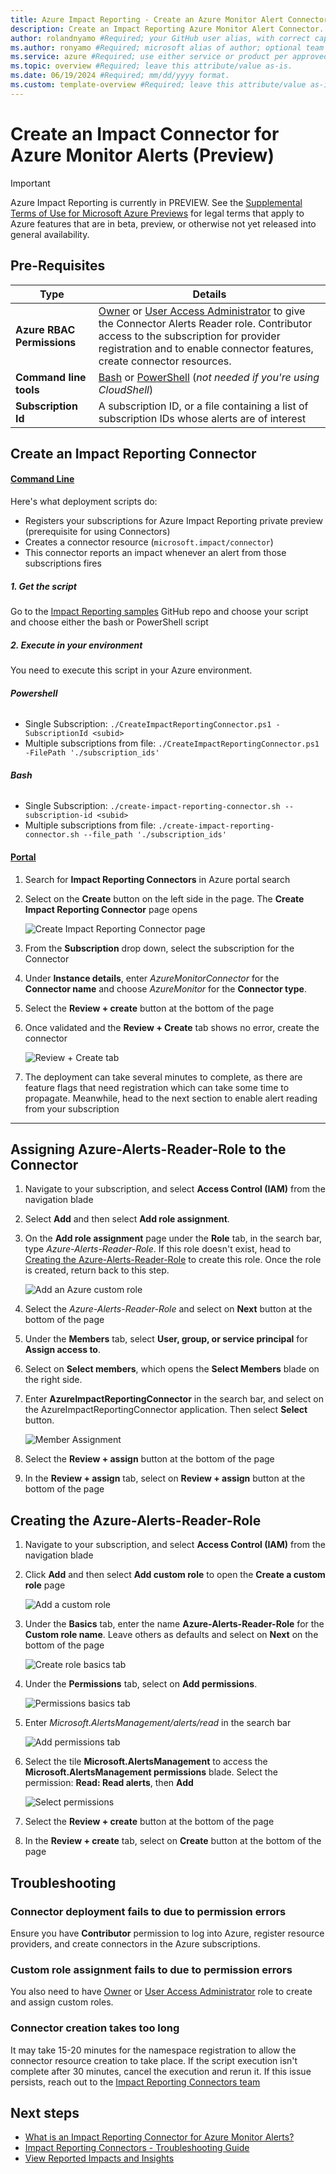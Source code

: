 ```yaml
---
title: Azure Impact Reporting - Create an Azure Monitor Alert Connector #Required; page title is displayed in search results. Include the brand.
description: Create an Impact Reporting Azure Monitor Alert Connector. #Required; article description that is displayed in search results. 
author: rolandnyamo #Required; your GitHub user alias, with correct capitalization.
ms.author: ronyamo #Required; microsoft alias of author; optional team alias.
ms.service: azure #Required; use either service or product per approved list. 
ms.topic: overview #Required; leave this attribute/value as-is.
ms.date: 06/19/2024 #Required; mm/dd/yyyy format.
ms.custom: template-overview #Required; leave this attribute/value as-is.
---
```


# Create an Impact Connector for Azure Monitor Alerts (Preview)
> [!IMPORTANT]
> Azure Impact Reporting is currently in PREVIEW. See the [Supplemental Terms of Use for Microsoft Azure Previews](https://azure.microsoft.com/support/legal/preview-supplemental-terms/) for legal terms that apply to Azure features that are in beta, preview, or otherwise not yet released into general availability.

## Pre-Requisites
| Type     | Details      |
| ------------- | ------------- |
| **Azure RBAC Permissions** | [Owner](https://learn.microsoft.com/azure/role-based-access-control/built-in-roles) or [User Access Administrator](https://learn.microsoft.com/azure/role-based-access-control/built-in-roles) to give the Connector Alerts Reader role. Contributor access to the subscription for provider registration and to enable connector features, create connector resources. |
| **Command line tools** | [Bash](https://learn.microsoft.com/cli/azure) or [PowerShell](https://learn.microsoft.com/powershell/azure) (*not needed if you're using CloudShell*)|
| **Subscription Id**| A subscription ID, or a file containing a list of subscription IDs  whose alerts are of interest|

## Create an Impact Reporting Connector
#### [Command Line](#tab/cli/)

Here's what deployment scripts do:
* Registers your subscriptions for Azure Impact Reporting private preview (prerequisite for using Connectors)
* Creates a connector resource (`microsoft.impact/connector`)
* This connector reports an impact whenever an alert from those subscriptions fires

##### 1. **Get the script**
Go to the [Impact Reporting samples](https://github.com/Azure/impact-reporting-samples/tree/main/Onboarding/Connector/Scripts) GitHub repo and choose your script and choose either the bash or PowerShell script
##### 2. **Execute in your environment**
You need to execute this script in your Azure environment.

###### **Powershell**
* Single Subscription: `./CreateImpactReportingConnector.ps1 -SubscriptionId <subid>`
* Multiple subscriptions from file: `./CreateImpactReportingConnector.ps1 -FilePath './subscription_ids'`

###### **Bash**
* Single Subscription: `./create-impact-reporting-connector.sh --subscription-id <subid>`
* Multiple subscriptions from file: `./create-impact-reporting-connector.sh --file_path './subscription_ids'`

#### [Portal](#tab/portal/)

1. Search for **Impact Reporting Connectors** in Azure portal search
2. Select on the **Create** button on the left side in the page. The **Create Impact Reporting Connector** page opens

    ![Create Impact Reporting Connector page](images/create-connector.png)

3. From the **Subscription** drop down, select the subscription for the Connector
4. Under **Instance details**, enter *AzureMonitorConnector* for the **Connector name** and choose *AzureMonitor* for the **Connector type**.
5. Select the **Review + create** button at the bottom of the page
6. Once validated and the **Review + Create** tab shows no error, create the connector

   ![Review + Create tab](images/review-and-create-tab.png) 

7. The deployment can take several minutes to complete, as there are feature flags that need registration which can take some time to propagate. Meanwhile, head to the next section to enable alert reading from your subscription

---

## Assigning Azure-Alerts-Reader-Role to the Connector

1. Navigate to your subscription, and select **Access Control (IAM)** from the navigation blade
2. Select **Add** and then select **Add role assignment**.
3. On the **Add role assignment** page under the **Role** tab, in the search bar, type *Azure-Alerts-Reader-Role*. If this role doesn't exist, head to [Creating the Azure-Alerts-Reader-Role](#creating-the-azure-alerts-reader-role) to create this role. Once the role is created, return back to this step.

    ![Add an Azure custom role](images/Role%20Selection.png)

4. Select the *Azure-Alerts-Reader-Role* and select on **Next** button at the bottom of the page
5. Under the **Members** tab, select **User, group, or service principal** for **Assign access to**.
6. Select on **Select members**, which opens the **Select Members** blade on the right side.
7. Enter **AzureImpactReportingConnector** in the search bar, and select on the AzureImpactReportingConnector application. Then select **Select** button.

    ![Member Assignment](images/Member%20Selection.png)

8. Select the **Review + assign** button at the bottom of the page
9. In the **Review + assign** tab, select on **Review + assign** button at the bottom of the page

## Creating the Azure-Alerts-Reader-Role
1. Navigate to your subscription, and select **Access Control (IAM)** from the navigation blade
2. Click **Add** and then select **Add custom role** to open the **Create a custom role** page

    ![Add a custom role](images/Add%20Custom%20Role.png)

3. Under the **Basics** tab, enter the name **Azure-Alerts-Reader-Role** for the **Custom role name**. Leave others as defaults and select on **Next** on the bottom of the page

    ![Create role basics tab](images/Basics%20Tab.png)

4. Under the **Permissions** tab, select on **Add permissions**.

    ![Permissions basics tab](images/Permissions%20Tab.png)

5. Enter *Microsoft.AlertsManagement/alerts/read* in the search bar

    ![Add permissions tab](images/Add%20Permissions.png)

6. Select the tile **Microsoft.AlertsManagement** to access the **Microsoft.AlertsManagement permissions** blade. Select the permission: **Read: Read alerts**, then **Add**

    ![Select permissions](images/Permission%20Selection.png)

7. Select the **Review + create** button at the bottom of the page
8. In the **Review + create** tab, select on **Create** button at the bottom of the page

## Troubleshooting

### Connector deployment fails to due to permission errors

Ensure you have **Contributor** permission to log into Azure, register resource providers, and create connectors in the Azure subscriptions.

### Custom role assignment fails to due to permission errors

You also need to have [Owner](https://learn.microsoft.com/azure/role-based-access-control/built-in-roles) or [User Access Administrator](https://learn.microsoft.com/azure/role-based-access-control/built-in-roles) role to create and assign custom roles.

### Connector creation takes too long

It may take 15-20 minutes for the namespace registration to allow the connector resource creation to take place. 
If the script execution isn't complete after 30 minutes, cancel the execution and rerun it. If this issue persists, reach out to the [Impact Reporting Connectors team](mailto:impactrp-preview@microsoft.com)

## Next steps
* [What is an Impact Reporting Connector for Azure Monitor Alerts?](AzMonConnector.md)
* [Impact Reporting Connectors - Troubleshooting Guide](TSGConnectors.md)
* [View Reported Impacts and Insights](ViewImpactInsights.md)
